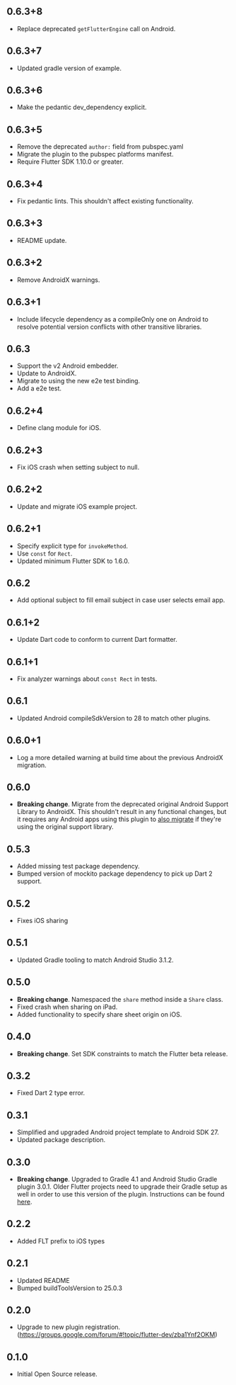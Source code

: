 ## 0.6.3+8

* Replace deprecated `getFlutterEngine` call on Android.

## 0.6.3+7

* Updated gradle version of example.

## 0.6.3+6

* Make the pedantic dev_dependency explicit.

## 0.6.3+5

* Remove the deprecated `author:` field from pubspec.yaml
* Migrate the plugin to the pubspec platforms manifest.
* Require Flutter SDK 1.10.0 or greater.

## 0.6.3+4

* Fix pedantic lints. This shouldn't affect existing functionality.

## 0.6.3+3

* README update.

## 0.6.3+2

* Remove AndroidX warnings.

## 0.6.3+1

* Include lifecycle dependency as a compileOnly one on Android to resolve
  potential version conflicts with other transitive libraries.

## 0.6.3

* Support the v2 Android embedder.
* Update to AndroidX.
* Migrate to using the new e2e test binding.
* Add a e2e test.

## 0.6.2+4

* Define clang module for iOS.

## 0.6.2+3

* Fix iOS crash when setting subject to null.

## 0.6.2+2

* Update and migrate iOS example project.

## 0.6.2+1

* Specify explicit type for `invokeMethod`.
* Use `const` for `Rect`.
* Updated minimum Flutter SDK to 1.6.0.

## 0.6.2

* Add optional subject to fill email subject in case user selects email app.

## 0.6.1+2

* Update Dart code to conform to current Dart formatter.

## 0.6.1+1

* Fix analyzer warnings about `const Rect` in tests.

## 0.6.1

* Updated Android compileSdkVersion to 28 to match other plugins.

## 0.6.0+1

* Log a more detailed warning at build time about the previous AndroidX
  migration.

## 0.6.0

* **Breaking change**. Migrate from the deprecated original Android Support
  Library to AndroidX. This shouldn't result in any functional changes, but it
  requires any Android apps using this plugin to [also
  migrate](https://developer.android.com/jetpack/androidx/migrate) if they're
  using the original support library.

## 0.5.3

* Added missing test package dependency.
* Bumped version of mockito package dependency to pick up Dart 2 support.

## 0.5.2

* Fixes iOS sharing

## 0.5.1

* Updated Gradle tooling to match Android Studio 3.1.2.

## 0.5.0

* **Breaking change**. Namespaced the `share` method inside a `Share` class.
* Fixed crash when sharing on iPad.
* Added functionality to specify share sheet origin on iOS.

## 0.4.0

* **Breaking change**. Set SDK constraints to match the Flutter beta release.

## 0.3.2

* Fixed Dart 2 type error.

## 0.3.1

* Simplified and upgraded Android project template to Android SDK 27.
* Updated package description.

## 0.3.0

* **Breaking change**. Upgraded to Gradle 4.1 and Android Studio Gradle plugin
  3.0.1. Older Flutter projects need to upgrade their Gradle setup as well in
  order to use this version of the plugin. Instructions can be found
  [here](https://github.com/flutter/flutter/wiki/Updating-Flutter-projects-to-Gradle-4.1-and-Android-Studio-Gradle-plugin-3.0.1).

## 0.2.2

* Added FLT prefix to iOS types

## 0.2.1

* Updated README
* Bumped buildToolsVersion to 25.0.3

## 0.2.0

* Upgrade to new plugin registration. (https://groups.google.com/forum/#!topic/flutter-dev/zba1Ynf2OKM)

## 0.1.0

* Initial Open Source release.

